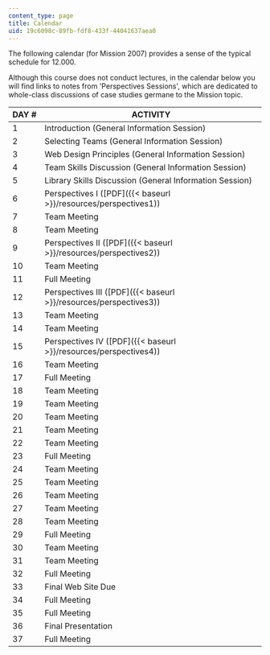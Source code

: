 ```yaml
---
content_type: page
title: Calendar
uid: 19c6098c-89fb-fdf8-433f-44041637aea0
---
```


The following calendar (for Mission 2007) provides a sense of the typical schedule for 12.000.

Although this course does not conduct lectures, in the calendar below you will find links to notes from 'Perspectives Sessions', which are dedicated to whole-class discussions of case studies germane to the Mission topic.

| DAY # | ACTIVITY |
| --- | --- |
| 1 | Introduction (General Information Session) |
| 2 | Selecting Teams (General Information Session) |
| 3 | Web Design Principles (General Information Session) |
| 4 | Team Skills Discussion (General Information Session) |
| 5 | Library Skills Discussion (General Information Session) |
| 6 | Perspectives I ([PDF]({{< baseurl >}}/resources/perspectives1)) |
| 7 | Team Meeting |
| 8 | Team Meeting |
| 9 | Perspectives II ([PDF]({{< baseurl >}}/resources/perspectives2)) |
| 10 | Team Meeting |
| 11 | Full Meeting |
| 12 | Perspectives III ([PDF]({{< baseurl >}}/resources/perspectives3)) |
| 13 | Team Meeting |
| 14 | Team Meeting |
| 15 | Perspectives IV ([PDF]({{< baseurl >}}/resources/perspectives4)) |
| 16 | Team Meeting |
| 17 | Full Meeting |
| 18 | Team Meeting |
| 19 | Team Meeting |
| 20 | Team Meeting |
| 21 | Team Meeting |
| 22 | Team Meeting |
| 23 | Full Meeting |
| 24 | Team Meeting |
| 25 | Team Meeting |
| 26 | Team Meeting |
| 27 | Team Meeting |
| 28 | Team Meeting |
| 29 | Full Meeting |
| 30 | Team Meeting |
| 31 | Team Meeting |
| 32 | Full Meeting |
| 33 | Final Web Site Due |
| 34 | Full Meeting |
| 35 | Full Meeting |
| 36 | Final Presentation |
| 37 | Full Meeting